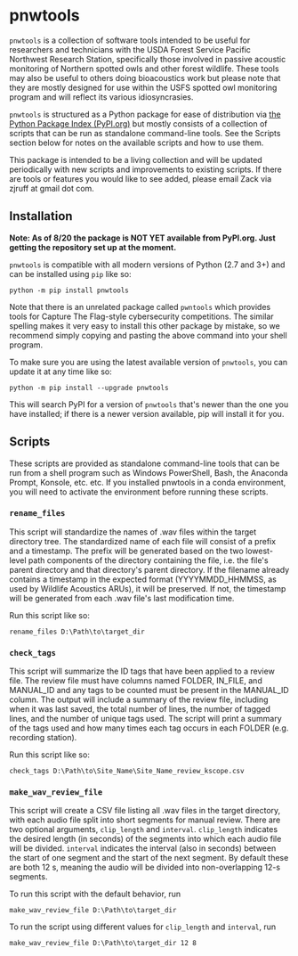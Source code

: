 # pnwtools

`pnwtools` is a collection of software tools intended to be useful for
researchers and technicians with the USDA Forest Service Pacific 
Northwest Research Station, specifically those involved in passive 
acoustic monitoring of Northern spotted owls and other forest wildlife.
These tools may also be useful to others doing bioacoustics work but
please note that they are mostly designed for use within the USFS 
spotted owl monitoring program and will reflect its various 
idiosyncrasies.

`pnwtools` is structured as a Python package for ease of distribution 
via [the Python Package Index (PyPI.org)](https://pypi.org/project/pnwtools/)
but mostly consists of a collection of scripts that can be run as 
standalone command-line tools. See the Scripts section below for notes 
on the available scripts and how to use them.

This package is intended to be a living collection and will be updated 
periodically with new scripts and improvements to existing scripts. If 
there are tools or features you would like to see added, please email 
Zack via zjruff at gmail dot com.

## Installation

**Note: As of 8/20 the package is NOT YET available from PyPI.org. 
Just getting the repository set up at the moment.**

`pnwtools` is compatible with all modern versions of Python (2.7 and 
3+) and can be installed using `pip` like so:

```
python -m pip install pnwtools
```

Note that there is an unrelated package called `pwntools` which 
provides tools for Capture The Flag-style cybersecurity competitions. 
The similar spelling makes it very easy to install this other package 
by mistake, so we recommend simply copying and pasting the above 
command into your shell program.

To make sure you are using the latest available version of `pnwtools`,
you can update it at any time like so:

```
python -m pip install --upgrade pnwtools
```

This will search PyPI for a version of `pnwtools` that's newer than the
one you have installed; if there is a newer version available, pip will 
install it for you.

## Scripts
These scripts are provided as standalone command-line tools that can be
run from a shell program such as Windows PowerShell, Bash, the Anaconda
Prompt, Konsole, etc. etc. If you installed pnwtools in a conda 
environment, you will need to activate the environment before running
these scripts.

### `rename_files`

This script will standardize the names of .wav files within the target 
directory tree. The standardized name of each file will consist of a 
prefix and a timestamp. The prefix will be generated based on the two 
lowest-level path components of the directory containing the file, i.e.
the file's parent directory and that directory's parent directory. 
If the filename already contains a timestamp in the expected format 
(YYYYMMDD_HHMMSS, as used by Wildlife Acoustics ARUs), it will be 
preserved. If not, the timestamp will be generated from each .wav 
file's last modification time.

Run this script like so:

```
rename_files D:\Path\to\target_dir
```

### `check_tags`

This script will summarize the ID tags that have been applied to a 
review file. The review file must have columns named FOLDER, IN_FILE,
and MANUAL_ID and any tags to be counted must be present in the 
MANUAL_ID column. The output will include a summary of the review file,
including when it was last saved, the total number of lines, the number 
of tagged lines, and the number of unique tags used. The script will 
print a summary of the tags used and how many times each tag occurs in
each FOLDER (e.g. recording station).

Run this script like so:

```
check_tags D:\Path\to\Site_Name\Site_Name_review_kscope.csv
```

### `make_wav_review_file`

This script will create a CSV file listing all .wav files in the target
directory, with each audio file split into short segments for manual 
review. There are two optional arguments, `clip_length` and `interval`.
`clip_length` indicates the desired length (in seconds) of the segments
into which each audio file will be divided. `interval` indicates the 
interval (also in seconds) between the start of one segment and the 
start of the next segment. By default these are both 12 s, meaning the
audio will be divided into non-overlapping 12-s segments.

To run this script with the default behavior, run

```
make_wav_review_file D:\Path\to\target_dir
```

To run the script using different values for `clip_length` and 
`interval`, run

```
make_wav_review_file D:\Path\to\target_dir 12 8
```
